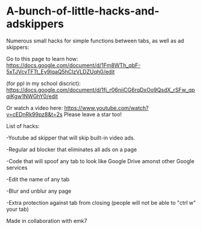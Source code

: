 # A-bunch-of-little-hacks-and-adskippers
Numerous small hacks for simple functions between tabs, as well as ad skippers:  

Go to this page to learn how: https://docs.google.com/document/d/1Fm8WTh_qbF-5xTJVcvTFTt_Ey9IqaQ5hClzVLDZUqh0/edit

(for ppl in my school discrict): https://docs.google.com/document/d/1fj_r06niiCG6rqDxOo9QsdX_rSFw_qpqiKgw1NWGhY0/edit

Or watch a video here: https://www.youtube.com/watch?v=cEDnRk99pz8&t=2s
Please leave a star too!


List of hacks: 


-Youtube ad skipper that will skip built-in video ads.


-Regular ad blocker that eliminates all ads on a page


-Code that will spoof any tab to look like Google Drive amonst other Google services


-Edit the name of any tab


-Blur and unblur any page


-Extra protection against tab from closing (people will not be able to "ctrl w" your tab)




Made in collaboration with emk7
